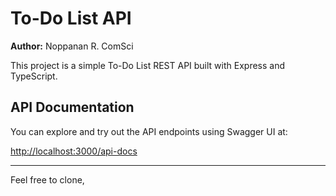 # To-Do List API

**Author:** Noppanan R. ComSci

This project is a simple To-Do List REST API built with Express and TypeScript.

## API Documentation

You can explore and try out the API endpoints using Swagger UI at:

[http://localhost:3000/api-docs](http://localhost:3000/api-docs)

---
Feel free to clone,